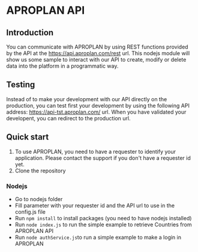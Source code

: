 # APROPLAN API

## Introduction

You can communicate with APROPLAN by using REST functions provided by the API at the https://api.aproplan.com/rest url.
This nodejs module will show us some sample to interact with our API to create, modify or delete data into the platform in a programmatic way.

## Testing

Instead of to make your development with our API directly on the production, you can test first your development by using the following API address: https://api-tst.aproplan.com/ url. When you have validated your developent, you can redirect to the production url.

## Quick start

1. To use APROPLAN, you need to have a requester to identify your application. Please contact the support if you don't have a requester id yet.
1. Clone the repository

### Nodejs

* Go to nodejs folder
* Fill parameter with your requester id and the API url to use in the config.js file
* Run `npm install` to install packages (you need to have nodejs installed)
* Run `node index.js` to run the simple example to retrieve Countries from APROPLAN API
* Run `node authService.js`to run a simple example to make a login in APROPLAN
